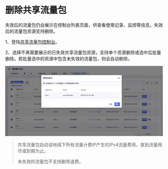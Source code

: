 # 删除共享流量包


失效后的流量包仍会展示在控制台列表页面，供查看使用记录、监控等信息。失效后的流量包资源支持删除。

1、登陆[共享流量包控制台](https://console.ucloud.cn/unet/trafficpackage)。

2、选择不再需要展示的已失效共享流量包资源，支持单个资源删除或选中后批量删除。若批量选中的资源中包含未失效的流量包，则会自动剔除。

![](/images/deletetp.png)


> 共享流量包自动该地域下所有流量计费IP产生的IPv4流量费用，直到流量用尽或到期为止。
>
> 未失效的流量包不支持删除退费。
